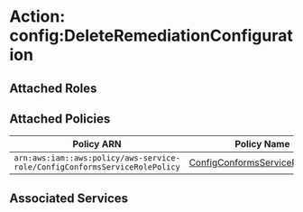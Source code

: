 # Action: config:DeleteRemediationConfiguration

## Attached Roles

## Attached Policies

| Policy ARN | Policy Name |
|------------|-------------|
| `arn:aws:iam::aws:policy/aws-service-role/ConfigConformsServiceRolePolicy` | [ConfigConformsServiceRolePolicy](../policies.md#configconformsservicerolepolicy) |

## Associated Services

